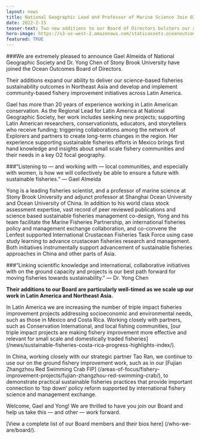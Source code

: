 ```yaml
---
layout: news
title: National Geographic Lead and Professor of Marine Science Join O2 Board
date: 2022-2-15
teaser-text: Two new additions to our Board of Directors bolsters our ability to deliver our Northeast Asian fisheries work and Latin America community-based fishery improvement initiatives.
hero-image: https://s3-us-west-2.amazonaws.com/staticassets.oceanoutcomes.org/news+and+analysis/hero+images/national-geographic-leader-and-suny-brook-university-professor-join-board-of-directors.jpg
featured: TRUE
---
```

###We are extremely pleased to announce Gael Almeida of National Geographic Society and Dr. Yong Chen of Stony Brook University have joined the Ocean Outcomes Board of Directors.

Their additions expand our ability to deliver our science-based fisheries sustainability outcomes  in Northeast Asia and develop and implement community-based fishery improvement initiatives across Latin America.

Gael has more than 20 years of experience working in Latin American conservation. As the Regional Lead for Latin America at National Geographic Society, her work includes seeking new projects; supporting Latin American researchers, conservationists, educators, and storytellers who receive funding; triggering collaborations among the network of Explorers and partners to create long-term changes in the region. Her experience supporting sustainable fisheries efforts in Mexico brings first hand knowledge and insights about small scale fishery communities and their needs in a key O2 focal geography.

###“Listening to — and working with — local communities, and especially with women, is how we will collectively be able to ensure a future with sustainable fisheries.” — Gael Almeida  

Yong is a leading fisheries scientist, and a professor of marine science at Stony Brook University and adjunct professor at Shanghai Ocean University and Ocean University of China. In addition to his world class stock assessment expertise, vast record of peer reviewed publications and science based sustainable fisheries management co-design, Yong and his team facilitate the Marine Fisheries Partnership, an international fisheries policy and management exchange collaboration, and co-convene the Lenfest supported International Crustacean Fisheries Task Force using case study learning to advance crustacean fisheries research and management. Both initiatives instrumentally support advancement of sustainable fisheries approaches in China and other parts of Asia.

###“Linking scientific knowledge and international, collaborative initiatives with on the ground capacity and projects is our best path forward for moving fisheries towards sustainability.” — Dr. Yong Chen  
 
**Their additions to our Board are particularly well-timed as we scale up our work in Latin America and Northeast Asia.**

In Latin America we are increasing the number of triple impact fisheries improvement projects addressing socioeconomic and environmental needs, such as those in Mexico and Costa Rica. Working closely with partners, such as Conservation International, and local fishing communities, [our triple impact projects are making fishery improvement more effective and relevant for small scale and domestically traded fisheries] (/news/sustainable-fisheries-costa-rica-progress-highlights-index/).

In China, working closely with our strategic partner Tao Ran, we continue to use our on the ground fishery improvement work, such as in our [Fujian Zhangzhou Red Swimming Crab FIP] (/areas-of-focus/fishery-improvement-projects/fujian-zhangzhou-red-swimming-crab/), to demonstrate practical sustainable fisheries practices that provide important connection to ‘top down’ policy reform supported by international fishery science and management exchange.

Welcome, Gael and Yong! We are thrilled to have you join our Board and help us take this — and other — work forward. 

[View a complete list of our Board members and their bios here] (/who-we-are/board/).
